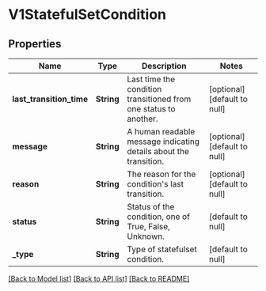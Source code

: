 # V1StatefulSetCondition

## Properties
Name | Type | Description | Notes
------------ | ------------- | ------------- | -------------
**last_transition_time** | **String** | Last time the condition transitioned from one status to another. | [optional] [default to null]
**message** | **String** | A human readable message indicating details about the transition. | [optional] [default to null]
**reason** | **String** | The reason for the condition&#39;s last transition. | [optional] [default to null]
**status** | **String** | Status of the condition, one of True, False, Unknown. | [default to null]
**_type** | **String** | Type of statefulset condition. | [default to null]

[[Back to Model list]](../README.md#documentation-for-models) [[Back to API list]](../README.md#documentation-for-api-endpoints) [[Back to README]](../README.md)


